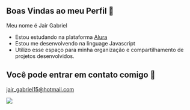 ## Boas Vindas ao meu Perfil 👋


Meu nome é Jair Gabriel
- Estou estudando na plataforma [Alura](https://www.alura.com.br)
- Estou me desenvolvendo na linguage Javascript
- Utilizo esse espaço para minha organização e compartilhamento de projetos desenvolvidos.

## Você pode entrar em contato comigo 📧
jair_gabriel15@hotmail.com

![](https://tenor.com/pt-BR/view/duck-gif-26090688)
